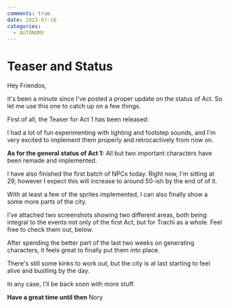 ```yaml
---
comments: true
date: 2021-07-10
categories:
  - AUTONOMY
---
```


# Teaser and Status
Hey Friendos,

it's been a minute since I've posted a proper update on the status of Act. So let me use this one to catch up on a few things.

First of all, the Teaser for Act 1 has been released:

I had a lot of fun experimenting with lighting and footstep sounds, and I'm very excited to implement them properly and retrocactively from now on.

**As for the general status of Act 1:**
All but two important characters have been remade and implemented. 

I have also finished the first batch of NPCs today. Right now, I'm sitting at 29, however I expect this will increase to around 50-ish by the end of of it. 

With at least a few of the sprites implemented, I can also finally show a some more parts of the city.  

I've attached two screenshots showing two different areas, both being integral to the events not only of the first Act, but for Trachi as a whole. Feel free to check them out, below.

After spending the better part of the last two weeks on generating characters, it feels great to finally put them into place. 

There's still some kinks to work out, but the city is at last starting to feel alive and bustling by the day.

In any case, I'll be back soon with more stuff.

**Have a great time until then**
Nory